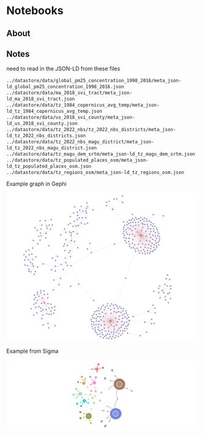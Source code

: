 # Notebooks


## About


## Notes

need to read in the JSON-LD from these files

```
../datastore/data/global_pm25_concentration_1998_2016/meta_json-ld_global_pm25_concentration_1998_2016.json
../datastore/data/ma_2018_svi_tract/meta_json-ld_ma_2018_svi_tract.json
../datastore/data/tz_1984_copernicus_avg_temp/meta_json-ld_tz_1984_copernicus_avg_temp.json
../datastore/data/us_2018_svi_county/meta_json-ld_us_2018_svi_county.json
../datastore/data/tz_2022_nbs/tz_2022_nbs_districts/meta_json-ld_tz_2022_nbs_districts.json
../datastore/data/tz_2022_nbs_magu_district/meta_json-ld_tz_2022_nbs_magu_district.json
../datastore/data/tz_magu_dem_srtm/meta_json-ld_tz_magu_dem_srtm.json
../datastore/data/tz_populated_places_osm/meta_json-ld_tz_populated_places_osm.json
../datastore/data/tz_regions_osm/meta_json-ld_tz_regions_osm.json

```



Example graph in Gephi


![img.png](img.png)

Example from Sigma

![graph.png](graph.png)